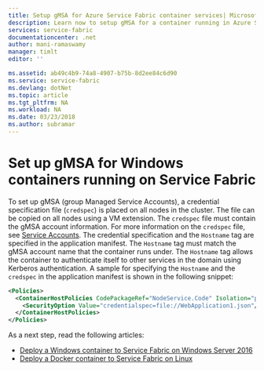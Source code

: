 ```yaml
---
title: Setup gMSA for Azure Service Fabric container services| Microsoft Docs
description: Learn now to setup gMSA for a container running in Azure Service Fabric.
services: service-fabric
documentationcenter: .net
author: mani-ramaswamy
manager: timlt
editor: ''

ms.assetid: ab49c4b9-74a8-4907-b75b-8d2ee84c6d90
ms.service: service-fabric
ms.devlang: dotNet
ms.topic: article
ms.tgt_pltfrm: NA
ms.workload: NA
ms.date: 03/23/2018
ms.author: subramar
---
```


# Set up gMSA for Windows containers running on Service Fabric

To set up gMSA (group Managed Service Accounts), a credential specification file (`credspec`) is placed on all nodes in the cluster. The file can be copied on all nodes using a VM extension.  The `credspec` file must contain the gMSA account information. For more information on the `credspec` file, see [Service Accounts](https://github.com/MicrosoftDocs/Virtualization-Documentation/tree/live/windows-server-container-tools/ServiceAccounts). The credential specification and the `Hostname` tag are specified in the application manifest. The `Hostname` tag must match the gMSA account name that the container runs under.  The `Hostname` tag allows the container to authenticate itself to other services in the domain using Kerberos authentication.  A sample for specifying the `Hostname` and the `credspec` in the application manifest is shown in the following snippet:

```xml
<Policies>
  <ContainerHostPolicies CodePackageRef="NodeService.Code" Isolation="process" Hostname="gMSAAccountName">
    <SecurityOption Value="credentialspec=file://WebApplication1.json"/>
  </ContainerHostPolicies>
</Policies>
```
As a next step, read the following articles:

* [Deploy a Windows container to Service Fabric on Windows Server 2016](service-fabric-get-started-containers.md)
* [Deploy a Docker container to Service Fabric on Linux](service-fabric-get-started-containers-linux.md)
